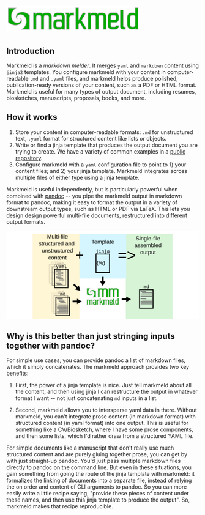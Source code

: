 # <img src="img/markmeld_logo_long.svg" alt="markmeld logo" height="70">

## Introduction

Markmeld is a *markdown* *melder*. It merges `yaml` and `markdown` content using `jinja2` templates. You configure markmeld with your content in computer-readable `.md` and `.yaml` files, and markmeld helps produce polished, publication-ready versions of your content, such as a PDF or HTML format. Markmeld is useful for many types of output document, including resumes, biosketches, manuscripts, proposals, books, and more. 

## How it works

1. Store your content in computer-readable formats: `.md` for unstructured text, `.yaml` format for structured content like lists or objects. 
2. Write or find a jinja template that produces the output document you are trying to create. We have a variety of common examples in a [public repository](https://databio.org/mm_templates/).
3. Configure markmeld with a `yaml` configuration file to point to 1) your content files; and 2) your jinja template. Markmeld integrates across multiple files of either type using a jinja template.

Markmeld is useful independently, but is particularly powerful when combined with [pandoc](https://pandoc.org) -- you pipe the markmeld output in markdown format to pandoc, making it easy to format the output in a variety of downstream output types, such as HTML or PDF via LaTeX. This lets you design design powerful multi-file documents, restructured into different output formats.

![demo](img/markmeld_abstract.svg)

## Why is this better than just stringing inputs together with pandoc?

For simple use cases, you can provide pandoc a list of markdown files, which it simply concatenates. The markmeld approach provides two key benefits:

1. First, the power of a jinja template is nice. Just tell markmeld about all the content, and then using jinja I can restructure the output in whatever format I want -- not just concatenating `md` inputs in a list.

2. Second, markmeld allows you to intersperse yaml data in there. Without markmeld, you can't integrate prose content (in markdown format) with structured content (in yaml format) into one output. This is useful for something like a CV/Biosketch, where I have some prose components, and then some lists, which I'd rather draw from a structured YAML file.

For simple documents like a manuscript that don't really use much structured content and are purely gluing together prose, you can get by with just straight-up pandoc. You'd just pass multiple markdown files directly to pandoc on the command line. But even in these situations, you gain something from going the route of the jinja template with markmeld: it formalizes the linking of documents into a separate file, instead of relying the on order and content of CLI arguments to pandoc. So you can more easily write a little recipe saying, "provide these pieces of content under these names, and then use this jinja template to produce the output". So, markmeld makes that recipe reproducible.

